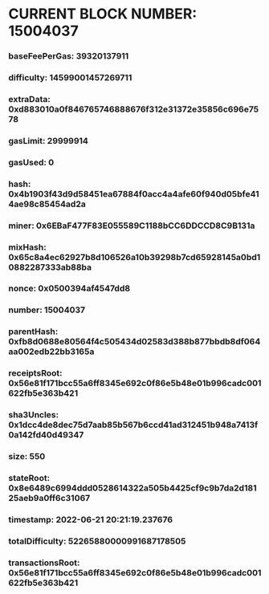 # CURRENT BLOCK NUMBER: 15004037

### baseFeePerGas: 39320137911
### difficulty: 14599001457269711
### extraData: 0xd883010a0f846765746888676f312e31372e35856c696e7578
### gasLimit: 29999914
### gasUsed: 0
### hash: 0x4b1903f43d9d58451ea67884f0acc4a4afe60f940d05bfe414ae98c85454ad2a
### miner: 0x6EBaF477F83E055589C1188bCC6DDCCD8C9B131a
### mixHash: 0x65c8a4ec62927b8d106526a10b39298b7cd65928145a0bd10882287333ab88ba
### nonce: 0x0500394af4547dd8
### number: 15004037
### parentHash: 0xfb8d0688e80564f4c505434d02583d388b877bbdb8df064aa002edb22bb3165a
### receiptsRoot: 0x56e81f171bcc55a6ff8345e692c0f86e5b48e01b996cadc001622fb5e363b421
### sha3Uncles: 0x1dcc4de8dec75d7aab85b567b6ccd41ad312451b948a7413f0a142fd40d49347
### size: 550
### stateRoot: 0x8e6489c6994ddd0528614322a505b4425cf9c9b7da2d18125aeb9a0ff6c31067
### timestamp: 2022-06-21 20:21:19.237676
### totalDifficulty: 52265880000991687178505
### transactionsRoot: 0x56e81f171bcc55a6ff8345e692c0f86e5b48e01b996cadc001622fb5e363b421
